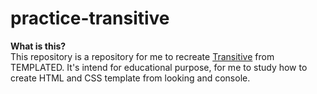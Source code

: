 # practice-transitive

**What is this?**  
This repository is a repository for me to recreate [Transitive](https://templated.co/transitive) from TEMPLATED. It's intend for educational purpose, for me to study how to create HTML and CSS template from looking and console. 
